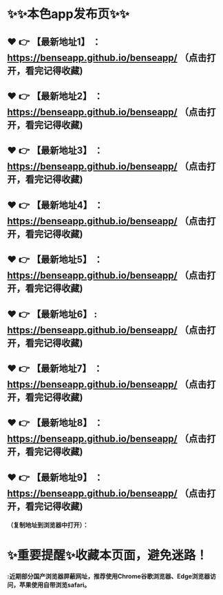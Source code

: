 # :sparkles::sparkles:本色app发布页:sparkles::sparkles:

 :heart: :point_right: 【最新地址1】 ：https://benseapp.github.io/benseapp/    （点击打开，看完记得收藏)
 ------
 :heart: :point_right: 【最新地址2】 ：https://benseapp.github.io/benseapp/    （点击打开，看完记得收藏)
 ------
 :heart: :point_right: 【最新地址3】 ：https://benseapp.github.io/benseapp/    （点击打开，看完记得收藏)
 ------
 :heart: :point_right: 【最新地址4】 ：https://benseapp.github.io/benseapp/    （点击打开，看完记得收藏)
 ------
 :heart: :point_right: 【最新地址5】 ：https://benseapp.github.io/benseapp/    （点击打开，看完记得收藏)
 ------
 :heart: :point_right: 【最新地址6】 : https://benseapp.github.io/benseapp/    （点击打开，看完记得收藏)
 ------
 :heart: :point_right: 【最新地址7】 ：https://benseapp.github.io/benseapp/    （点击打开，看完记得收藏)
 ------
 :heart: :point_right: 【最新地址8】 ：https://benseapp.github.io/benseapp/    （点击打开，看完记得收藏)
 ------
 :heart: :point_right: 【最新地址9】 ：https://benseapp.github.io/benseapp/    （点击打开，看完记得收藏)
  ------

  
#### （复制地址到浏览器中打开）：
# :sparkles:重要提醒:sparkles:收藏本页面，避免迷路！
#### :近期部分国产浏览器屏蔽网址，推荐使用Chrome谷歌浏览器、Edge浏览器访问，苹果使用自带浏览safari。
